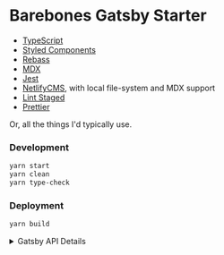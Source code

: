 # Barebones Gatsby Starter

- [TypeScript](https://www.typescriptlang.org/)
- [Styled Components](https://www.styled-components.com/)
- [Rebass](https://github.com/rebassjs/rebass)
- [MDX](https://mdxjs.com/)
- [Jest](https://jestjs.io/)
- [NetlifyCMS](https://www.netlifycms.org/), with local file-system and MDX
  support
- [Lint Staged](https://github.com/okonet/lint-staged)
- [Prettier](https://prettier.io/)

Or, all the things I'd typically use.

### Development

```sh
yarn start
yarn clean
yarn type-check
```

### Deployment

```sh
yarn build
```

<details>
  <summary>Gatsby API Details</summary>

1.  **`gatsby-browser.js`**: This file is where Gatsby expects to find any usage
    of the [Gatsby browser APIs](https://www.gatsbyjs.org/docs/browser-apis/)
    (if any). These allow customization/extension of default Gatsby settings
    affecting the browser.
1.  **`gatsby-config.js`**: This is the main configuration file for a Gatsby
    site. This is where you can specify information about your site (metadata)
    like the site title and description, which Gatsby plugins you’d like to
    include, etc. (Check out the
    [config docs](https://www.gatsbyjs.org/docs/gatsby-config/) for more
    detail).
1.  **`gatsby-node.js`**: This file is where Gatsby expects to find any usage of
    the [Gatsby Node APIs](https://www.gatsbyjs.org/docs/node-apis/) (if any).
    These allow customization/extension of default Gatsby settings affecting
    pieces of the site build process.
1.  **`gatsby-ssr.js`**: This file is where Gatsby expects to find any usage of
    the
    [Gatsby server-side rendering APIs](https://www.gatsbyjs.org/docs/ssr-apis/)
    (if any). These allow customization of default Gatsby settings affecting
    server-side rendering.

</details>
